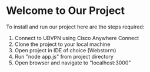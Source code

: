# Welcome to Our Project
To install and run our project here are the steps required:
1. Connect to UBVPN using Cisco Anywhere Connect
2. Clone the project to your local machine
3. Open project in IDE of choice (Webstorm)
4. Run "node app.js" from project directory
5. Open browser and navigate to "localhost:3000"

